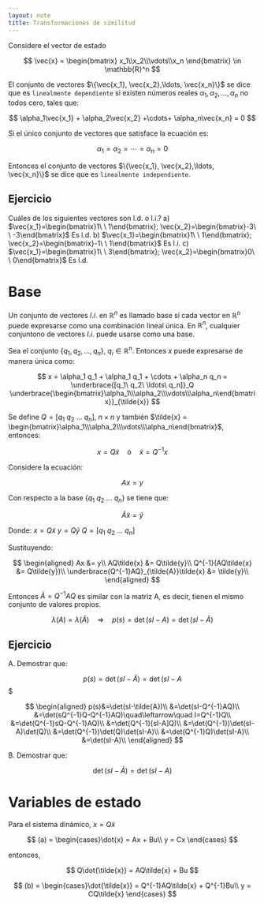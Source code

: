 ```yaml
---
layout: note
title: Transformaciones de similitud
---
```


Considere el vector de estado

$$
\vec{x} = \begin{bmatrix}
x_1\\x_2\\\vdots\\x_n
\end{bmatrix} \in \mathbb{R}^n
$$


El conjunto de vectores $\{\vec{x_1}, \vec{x_2},\ldots, \vec{x_n}\}$ se dice que es `linealmente dependiente` si existen números reales $\alpha_1, \alpha_2,\ldots,\alpha_n$ no todos cero, tales que:

$$
\alpha_1\vec{x_1} + \alpha_2\vec{x_2} +\cdots+ \alpha_n\vec{x_n} = 0
$$


Si el único conjunto de vectores que satisface la ecuación es:

$$
\alpha_1 = \alpha_2 = \cdots = \alpha_n = 0
$$

Entonces el conjunto de vectores $\{\vec{x_1}, \vec{x_2},\ldots, \vec{x_n}\}$ se dice que es `linealmente independiente`.

## Ejercicio
Cuáles de los siguientes vectores son l.d. o l.i.?
a) $\vec{x_1}=\begin{bmatrix}1\ \ 1\end{bmatrix}; \vec{x_2}=\begin{bmatrix}-3\ \ -3\end{bmatrix}$
Es l.d.
b) $\vec{x_1}=\begin{bmatrix}1\ \ 1\end{bmatrix}; \vec{x_2}=\begin{bmatrix}-1\ \ 1\end{bmatrix}$
Es l.i.
c) $\vec{x_1}=\begin{bmatrix}1\ \ 3\end{bmatrix}; \vec{x_2}=\begin{bmatrix}0\ \ 0\end{bmatrix}$
Es l.d.

# Base
Un conjunto de vectores $l.i.$ en $\mathbb{R}^n$ es llamado base si cada vector en $\mathbb{R}^n$ puede expresarse como una combinación lineal única.
En $\mathbb{R}^n$, cualquier conjuntono de vectores $l.i.$ puede usarse como una base.

Sea el conjunto $\{q_1, q_2,\ldots,q_n\}$, $q_i \in \mathbb{R}^n$. Entonces $x$ puede expresarse de manera única como:

$$
x = \alpha_1 q_1 + \alpha_1 q_1 + \cdots + \alpha_n q_n = \underbrace{[q_1\ q_2\ \ldots\ q_n]}_Q \underbrace{\begin{bmatrix}\alpha_1\\\alpha_2\\\vdots\\\alpha_n\end{bmatrix}}_{\tilde{x}}
$$


Se define $Q = [q_1\ q_2\ \ldots\ q_n]$, $n\times n$ y también $\tilde{x} = \begin{bmatrix}\alpha_1\\\alpha_2\\\vdots\\\alpha_n\end{bmatrix}$, entonces:

$$
x = Q\tilde{x}\quad\text{ó}\quad \tilde{x} = Q^{-1}x
$$


Considere la ecuación:

$$
Ax = y
$$

Con respecto a la base $\{q_1\ q_2\ \ldots\ q_n\}$ se tiene que:

$$
\tilde{A}\tilde{x} = \tilde{y}
$$

Donde:
$x = Q\tilde{x}$
$y = Q\tilde{y}$
$Q = [q_1\ q_2\ \ldots\ q_n]$

Sustituyendo:

$$
\begin{aligned}
Ax &= y\\
AQ\tilde{x} &= Q\tilde{y}\\
Q^{-1}(AQ\tilde{x} &= Q\tilde{y})\\
\underbrace{Q^{-1}AQ}_{\tilde{A}}\tilde{x} &= \tilde{y}\\
\end{aligned}
$$

Entonces $\tilde{A} = Q^{-1}AQ$ es similar con la matriz A, es decir, tienen el mismo conjunto de valores propios.

$$
\lambda(A) = \lambda(\tilde{A})\quad\Rightarrow\quad p(s) = \det(sI-A) = \det(sI-\tilde{A})
$$


## Ejercicio
A. Demostrar que:

$$p(s)= \det(sI-\tilde{A}) = \det(sI-A$$
$

$$
\begin{aligned}
p(s)&=\det(sI-\tilde{A})\\
&=\det(sI-Q^{-1}AQ)\\
&=\det(sQ^{-1}Q-Q^{-1}AQ)\quad\leftarrow\quad I=Q^{-1}Q\\
&=\det(Q^{-1}sQ-Q^{-1}AQ)\\
&=\det(Q^{-1}[sI-A]Q)\\
&=\det(Q^{-1})\det(sI-A)\det(Q)\\
&=\det(Q^{-1})\det(Q)\det(sI-A)\\
&=\det(Q^{-1}Q)\det(sI-A)\\
&=\det(sI-A)\\
\end{aligned}
$$


B. Demostrar que:

$$\det(sI-\tilde{A}) = \det(sI-A)$$

# Variables de estado
Para el sistema dinámico, $x = Q\tilde{x}$

$$
(a) = \begin{cases}\dot{x} = Ax + Bu\\
y = Cx
\end{cases}
$$

entonces,

$$
Q\dot{\tilde{x}} = AQ\tilde{x} + Bu
$$

$$
(b) = \begin{cases}\dot{\tilde{x}} = Q^{-1}AQ\tilde{x} + Q^{-1}Bu\\
y = CQ\tilde{x}
\end{cases}
$$
